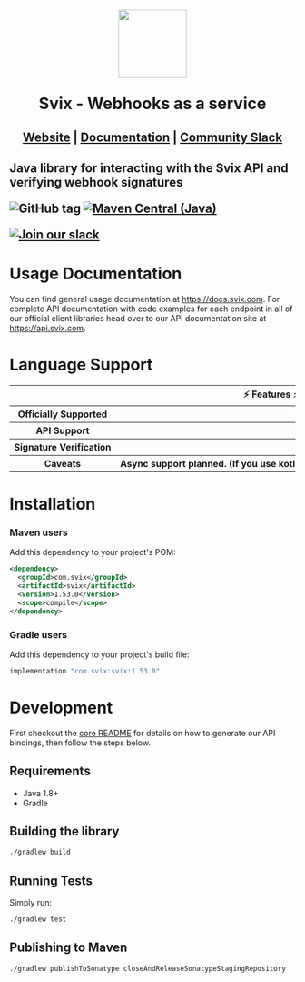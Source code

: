 <h1 align="center">
    <a style="text-decoration: none" href="https://www.svix.com">
      <img width="120" src="https://avatars.githubusercontent.com/u/80175132?s=200&v=4" />
      <p align="center">Svix - Webhooks as a service</p>
    </a>
</h1>
<h2 align="center">
  <a href="https://svix.com">Website</a> | <a href="https://docs.svix.com">Documentation</a> | <a href="https://svix.com/slack">Community Slack</a>
<h2>

Java library for interacting with the Svix API and verifying webhook signatures

![GitHub tag](https://img.shields.io/github/tag/svix/svix-webhooks.svg)
[![Maven Central (Java)](https://img.shields.io/maven-central/v/com.svix/svix?label=maven-central%20(java))](https://search.maven.org/artifact/com.svix/svix)

[![Join our slack](https://img.shields.io/badge/Slack-join%20the%20community-blue?logo=slack&style=social)](https://www.svix.com/slack/)

# Usage Documentation

You can find general usage documentation at <https://docs.svix.com>.  For complete API documentation with code examples for each endpoint in all of our official client libraries head over to our API documentation site at <https://api.svix.com>.

# Language Support

<table style="table-layout:fixed; white-space: nowrap;">
  <th colspan="2">⚡️ Features ⚡️</th>
  <tr>
    <th>Officially Supported</th>
    <th>✅</th>
  </tr>
  <tr>
    <th>API Support</th>
    <th>✅</th>
  </tr>
  <tr>
    <th>Signature Verification</th>
    <th>✅</th>
  </tr>
  <tr>
    <th>Caveats</th>
    <th>Async support planned. (If you use kotlin, checkout our kotlin library for coroutine support.)</th>
  </tr>
</table>

# Installation

### Maven users

Add this dependency to your project's POM:

```xml
<dependency>
  <groupId>com.svix</groupId>
  <artifactId>svix</artifactId>
  <version>1.53.0</version>
  <scope>compile</scope>
</dependency>
```

### Gradle users

Add this dependency to your project's build file:

```groovy
implementation "com.svix:svix:1.53.0"
```

# Development

First checkout the [core README](../README.md#development) for details on how to generate our API bindings, then follow the steps below.

## Requirements

 - Java 1.8+
 - Gradle

## Building the library
```sh
./gradlew build
```

## Running Tests

Simply run:

```sh
./gradlew test
```

## Publishing to Maven

```sh
./gradlew publishToSonatype closeAndReleaseSonatypeStagingRepository
```

